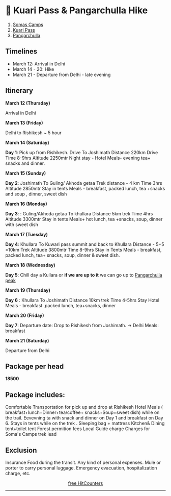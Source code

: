 # 👋 Kuari Pass & Pangarchulla Hike

1. [Somas Camps](http://www.somascamps.com/)
2. [Kuari Pass](https://indiahikes.com/kuari-pass)
2. [Pangarchulla](https://indiahikes.com/pangarchulla-peak-trek)

## Timelines
* March 12: Arrival in Delhi 
* March 14 - 20: Hike
* March 21 - Departure from Delhi - late evening

## Itinerary

**March 12 (Thursday)**

Arrival in Delhi

**March 13 (Friday)**

Delhi to Rishikesh ~ 5 hour

**March 14 (Saturday)**

**Day 1**:  Pick up from Rishikesh. Drive To Joshimath
Distance 220km Drive
Time 8-9hrs
Altitude 2250mtr
Night stay - Hotel
Meals- evening tea+ snacks and dinner.

**March 15 (Sunday)**

**Day 2**: Joshimath To Guling/ Akhoda getaa
Trek distance - 4 km
Time 3hrs
Altitude 2850mtr
Stay in tents
Meals - breakfast, packed lunch, tea +snacks and soup , dinner, sweet dish

**March 16 (Monday)**

**Day 3**: :  Guling/Akhoda getaa To khullara
Distance 5km trek
Time 4hrs
Altitude 3300mtr
Stay in tents
Meals+ hot lunch, tea +snacks, soup, dinner with sweet dish

**March 17 (Tuesday)**

**Day 4**:  Khullara To Kuwari pass summit and back to Khullara
Distance - 5+5 =10km Trek
Altitude 3800mtr
Time 8-9hrs
Stay in Tents
Meals - breakfast, packed lunch, tea+ snacks, soup, dinner & sweet dish.

**March 18 (Wednesday)**

**Day 5**: Chill day a Kullara or **if we are up to it** we can go up to [Pangarchulla peak](https://indiahikes.com/pangarchulla-peak-trek#quick-itinerary)

**March 19 (Thursday)**

**Day 6** : Khullara To Joshimath
Distance 10km trek
Time 4-5hrs
Stay Hotel
Meals - breakfast ,packed lunch, tea+snacks, dinner

**March 20 (Friday)**

**Day 7**: Departure date: Drop to Rishikesh from Joshimath. -> Delhi
Meals:  breakfast

**March 21 (Saturday)**

Departure from Delhi

## Package per head
**18500**

## Package  includes:
Comfortable Transportation for pick up and drop at Rishikesh
Hotel
Meals ( breakfast+lunch+Dinner+tea/coffee+ snacks+Soup+sweet dish) while  on the trail.  Eevevning ta  with snack and dinner  on Day 1 and  breakfast on Day 6.
Stays  in tents while on the trek .
Sleeping bag + mattress
Kitchen& Dining tent+toilet tent
Forest permition fees
Local Guide charge
Charges for Soma's Camps trek lead


## Exclusion
Insurance
Food during the transit.
Any kind of personal expenses.
Mule or porter to carry personal luggage.
Emergency evacuation, hospitalization charge, etc.

<p align="center">
    <a href='https://www.free-counters.org/'>free HitCounters</a> 
    <script type='text/javascript' src='https://www.freevisitorcounters.com/auth.php?id=6c7412639126d6d57948dd598929718bd1c7709c'></script>
    <script type="text/javascript" src="https://www.freevisitorcounters.com/en/home/counter/1426767/t/5"></script>
    </p>

---
